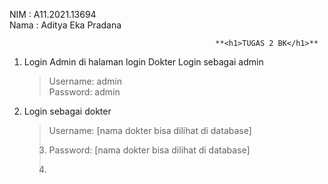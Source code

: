 NIM          : A11.2021.13694 <br />
Nama         : Aditya Eka Pradana <br />

                                                  **<h1>TUGAS 2 BK</h1>**

1. Login Admin di halaman login Dokter
   Login sebagai admin <br />
   >Username: admin <br />
   >Password: admin <br />

3. Login sebagai dokter <br />
   >Username: [nama dokter bisa dilihat di database] <li />
   >Password: [nama dokter bisa dilihat di database] <li />

   
    




   
   



   
  
